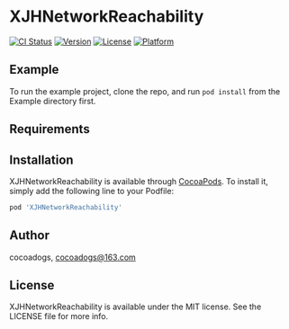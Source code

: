 # XJHNetworkReachability

[![CI Status](https://img.shields.io/travis/cocoadogs/XJHNetworkReachability.svg?style=flat)](https://travis-ci.org/cocoadogs/XJHNetworkReachability)
[![Version](https://img.shields.io/cocoapods/v/XJHNetworkReachability.svg?style=flat)](https://cocoapods.org/pods/XJHNetworkReachability)
[![License](https://img.shields.io/cocoapods/l/XJHNetworkReachability.svg?style=flat)](https://cocoapods.org/pods/XJHNetworkReachability)
[![Platform](https://img.shields.io/cocoapods/p/XJHNetworkReachability.svg?style=flat)](https://cocoapods.org/pods/XJHNetworkReachability)

## Example

To run the example project, clone the repo, and run `pod install` from the Example directory first.

## Requirements

## Installation

XJHNetworkReachability is available through [CocoaPods](https://cocoapods.org). To install
it, simply add the following line to your Podfile:

```ruby
pod 'XJHNetworkReachability'
```

## Author

cocoadogs, cocoadogs@163.com

## License

XJHNetworkReachability is available under the MIT license. See the LICENSE file for more info.
